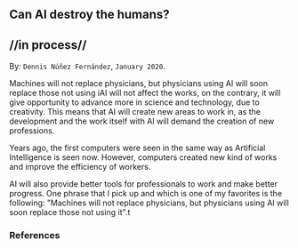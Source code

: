 
## Can AI destroy the humans? ##
## //in process// ##

By: ```Dennis Núñez Fernández```, ```January 2020```.


Machines will not replace physicians, but physicians using AI will soon replace those not using iAI will not affect the works, on the contrary, it will give opportunity to advance more in science and technology, due to creativity. This means that AI will create new areas to work in, as the development and the work itself with AI will demand the creation of new professions.

Years ago, the first computers were seen in the same way as Artificial Intelligence is seen now. However, computers created new kind of works and improve the efficiency of workers.  

AI will also provide better tools for professionals to work and make better progress. One phrase that I pick up and which is one of my favorites is the following: "Machines will not replace physicians, but physicians using AI will soon replace those not using it".t

<!--

La Inteligencia Artificial no afectará a las obras, al contrario, dará oportunidad de avanzar más en ciencia y la tecnología, debido a la creatividad. Lo anterior significa que la IA creará nuevas áreas en las que trabajar, ya que el desarrollo y el propio trabajo con AI demandará la creación de nuevas profesiones.

La Inteligencia Artificial también brindará mejores herramientas para que los profesionales puedan trabajar y relizar mejores progresos. Una frase que recojo y la cual es una de mis favoritas es la siguiente: "Machines will not replace physicians, but physicians using AI will soon replace those not using it".

-->

### References ###

<!--

[1] ...

[2] ...

[3] ...

[4] ...

-->

